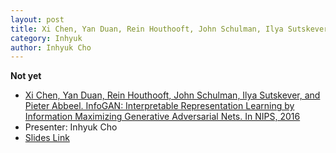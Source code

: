```yaml
---
layout: post
title: Xi Chen, Yan Duan, Rein Houthooft, John Schulman, Ilya Sutskever, and Pieter Abbeel. InfoGAN. In NIPS, 2016
category: Inhyuk
author: Inhyuk Cho
---
```


**Not yet**

* [Xi Chen, Yan Duan, Rein Houthooft, John Schulman, Ilya Sutskever, and Pieter Abbeel. InfoGAN: Interpretable Representation Learning by Information Maximizing Generative Adversarial Nets. In NIPS, 2016](https://arxiv.org/abs/1606.03657)
* Presenter: Inhyuk Cho
* [Slides Link][slides-link]

[slides-link]: /reading-group/slides/20160919.pdf
